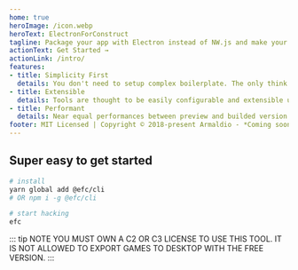 ```yaml
---
home: true
heroImage: /icon.webp
heroText: ElectronForConstruct
tagline: Package your app with Electron instead of NW.js and make your game development a breeze
actionText: Get Started →
actionLink: /intro/
features:
- title: Simplicity First
  details: You don't need to setup complex boilerplate. The only think you need is a configuration file. Most of the things are preconfigured, context aware and user-friendly. Plug and play.
- title: Extensible
  details: Tools are thought to be easily configurable and extensible using plugins. It also comes with a well defined API that allow to extend efc by yourself*.
- title: Performant
  details: Near equal performances between preview and builded version. Electron is more stable than NW.js*.
footer: MIT Licensed | Copyright © 2018-present Armaldio - *Coming soon
---
```


## Super easy to get started

```bash
# install
yarn global add @efc/cli
# OR npm i -g @efc/cli 

# start hacking
efc
```

::: tip NOTE
YOU MUST OWN A C2 OR C3 LICENSE TO USE THIS TOOL. IT IS NOT ALLOWED TO EXPORT GAMES TO DESKTOP WITH THE FREE VERSION.
:::
